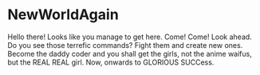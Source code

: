 # NewWorldAgain
Hello there!
Looks like you manage to get here. Come! Come!
Look ahead. Do you see those terrefic commands? Fight them and create new ones. Become the daddy coder and you shall get the girls, not the anime waifus, but the REAL REAL girl. 
Now, onwards to GLORIOUS SUCCess.
